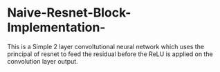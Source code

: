 # Naive-Resnet-Block-Implementation-
This is a Simple 2 layer convoltutional neural network which uses the principal of resnet to feed the residual before the ReLU is applied on the convolution layer output.
